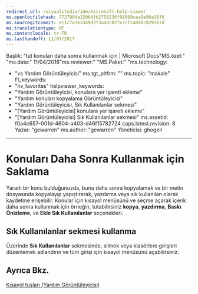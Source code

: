 ```yaml
---
redirect_url: /visualstudio/ide/microsoft-help-viewer
ms.openlocfilehash: 7727904a32064fb2758236f98869cea0e96a38f6
ms.sourcegitcommit: ec1c7e7e3349d2f3a4dc027e7cfca840c029367d
ms.translationtype: MT
ms.contentlocale: tr-TR
ms.lasthandoff: 11/07/2017
---
```

Başlık: "tut konuları daha sonra kullanmak için | Microsoft Docs"MS.özel:" "ms.date:" 11/04/2016"ms.reviewer:" "MS.Paket:" "ms.technology: 
  - "vs Yardım Görüntüleyicisi" ms.tgt_pltfrm: "" ms.topic: "makale" f1_keywords: 
  - "hv_favorites" helpviewer_keywords: 
  - "Yardım Görüntüleyicisi, konulara yer işareti ekleme"
  - "Yardım konuları kopyalama Görüntüleyicisi"
  - "Yardım Görüntüleyicisi, Sık Kullanılanlar sekmesi"
  - "[Yardım Görüntüleyicisi] konulara yer işareti ekleme"
  - "[Yardım Görüntüleyicisi] Sık Kullanılanlar sekmesi" ms.assetid: f0a4c657-001d-4604-a403-d46f15782724 caps.latest.revision: 8 Yazar: "gewarren" ms.author: "gewarren" Yöneticisi: ghogen
---
# <a name="retain-topics-for-later-use"></a>Konuları Daha Sonra Kullanmak için Saklama
Yararlı bir konu bulduğunuzda, bunu daha sonra kopyalamak ve bir metin dosyasında kopyalayıp yapıştırarak, yazdırma veya sık kullanılan olarak kaydetme erişebilir. Konular için kısayol menüsünü ve seçme açarak içerik daha sonra kullanmak için örneğin, tutabilirsiniz **kopya**, **yazdırma**, **Baskı Önizleme**, ve **Ekle Sık Kullanılanlar** seçenekleri.  
  
## <a name="using-the-favorites-tab"></a>Sık Kullanılanlar sekmesi kullanma  
 Üzerinde **Sık Kullanılanlar** sekmesinde, silmek veya klasörlere girişleri düzenlemek adlandırın ve tüm girişi için kısayol menüsünü açabilirsiniz.  
  
## <a name="see-also"></a>Ayrıca Bkz.  
 [Kısayol tuşları (Yardım Görüntüleyicisi)](../ide/shortcut-keys-help-viewer.md)